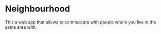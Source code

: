 # Neighbourhood
This a web app that allows to commuicate with people whom you live in the same area with.
